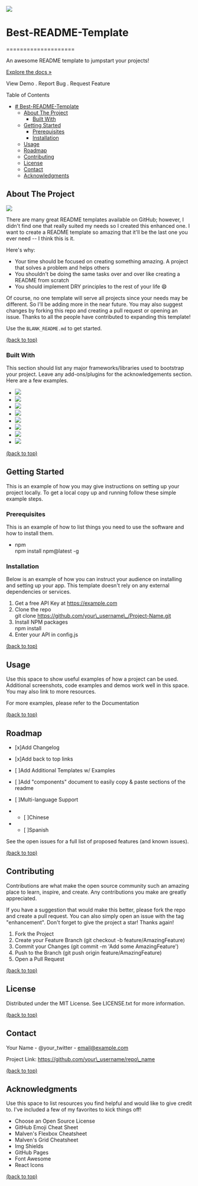 

![](./assets/img/logo.png)

# Best-README-Template
====================

An awesome README template to jumpstart your projects!

[Explore the docs »](#)

View Demo . Report Bug . Request Feature

Table of Contents

- [# Best-README-Template](#-best-readme-template)
  - [About The Project](#about-the-project)
    - [Built With](#built-with)
  - [Getting Started](#getting-started)
    - [Prerequisites](#prerequisites)
    - [Installation](#installation)
  - [Usage](#usage)
  - [Roadmap](#roadmap)
  - [Contributing](#contributing)
  - [License](#license)
  - [Contact](#contact)
  - [Acknowledgments](#acknowledgments)

About The Project
-----------------

![](./assets/img/capture_app.png)

There are many great README templates available on GitHub; however, I didn't find one that really suited my needs so I created this enhanced one. I want to create a README template so amazing that it'll be the last one you ever need -- I think this is it.

Here's why:

*   Your time should be focused on creating something amazing. A project that solves a problem and helps others
*   You shouldn't be doing the same tasks over and over like creating a README from scratch
*   You should implement DRY principles to the rest of your life 😄

Of course, no one template will serve all projects since your needs may be different. So I'll be adding more in the near future. You may also suggest changes by forking this repo and creating a pull request or opening an issue. Thanks to all the people have contributed to expanding this template!

Use the ```BLANK_README.md``` to get started.

[(back to top)](#project)

### Built With

This section should list any major frameworks/libraries used to bootstrap your project. Leave any add-ons/plugins for the acknowledgements section. Here are a few examples.

*   ![](./assets/img/logos/68747470733a2f2f696d672e736869656c64732e696f2f62616467652f416e67756c61722d4444303033313f7374796c653d666f722d7468652d6261646765266c6f676f3d616e67756c6172266c6f676f436f6c6f723d7768697465.svg)
*   ![](./assets/img/logos/68747470733a2f2f696d672e736869656c64732e696f2f62616467652f426f6f7473747261702d3536334437433f7374796c653d666f722d7468652d6261646765266c6f676f3d626f6f747374726170266c6f676f436f6c6f723d7768697465.svg)
*   ![](./assets/img/logos/68747470733a2f2f696d672e736869656c64732e696f2f62616467652f4c61726176656c2d4646324432303f7374796c653d666f722d7468652d6261646765266c6f676f3d6c61726176656c266c6f676f436f6c6f723d7768697465.svg)
*   ![](./assets/img/logos/68747470733a2f2f696d672e736869656c64732e696f2f62616467652f5376656c74652d3441344135353f7374796c653d666f722d7468652d6261646765266c6f676f3d7376656c7465266c6f676f436f6c6f723d464633453030.svg)
*   ![](./assets/img/logos/68747470733a2f2f696d672e736869656c64732e696f2f62616467652f5675652e6a732d3335343935453f7374796c653d666f722d7468652d6261646765266c6f676f3d767565646f746a73266c6f676f436f6c6f723d344643303844.svg)
*   ![](./assets/img/logos/68747470733a2f2f696d672e736869656c64732e696f2f62616467652f5675652e6a732d3335343935453f7374796c653d666f722d7468652d6261646765266c6f676f3d767565646f746a73266c6f676f436f6c6f723d344643303844.svg)
*   ![](./assets/img/logos/68747470733a2f2f696d672e736869656c64732e696f2f62616467652f6a51756572792d3037363941443f7374796c653d666f722d7468652d6261646765266c6f676f3d6a7175657279266c6f676f436f6c6f723d7768697465.svg)
*   ![](./assets/img/logos/68747470733a2f2f696d672e736869656c64732e696f2f62616467652f6e6578742e6a732d3030303030303f7374796c653d666f722d7468652d6261646765266c6f676f3d6e657874646f746a73266c6f676f436f6c6f723d7768697465.svg)

[(back to top)](#project)

Getting Started
---------------

This is an example of how you may give instructions on setting up your project locally. To get a local copy up and running follow these simple example steps.

### Prerequisites

This is an example of how to list things you need to use the software and how to install them.

*   npm  
    npm install npm@latest -g

### Installation

Below is an example of how you can instruct your audience on installing and setting up your app. This template doesn't rely on any external dependencies or services.

1.  Get a free API Key at https://example.com
2.  Clone the repo  
    git clone https://github.com/your\_username\_/Project-Name.git
3.  Install NPM packages  
    npm install
4.  Enter your API in config.js

[(back to top)](#project)

Usage
-----

Use this space to show useful examples of how a project can be used. Additional screenshots, code examples and demos work well in this space. You may also link to more resources.

For more examples, please refer to the Documentation

[(back to top)](#project)

Roadmap
-------

 - [x]Add Changelog

 - [x]Add back to top links

 - [ ]Add Additional Templates w/ Examples

 - [ ]Add "components" document to easily copy & paste sections of the readme

 - [ ]Multi-language Support

 *   - [ ]Chinese

 *   - [ ]Spanish

See the open issues for a full list of proposed features (and known issues).

[(back to top)](#project)

Contributing
------------

Contributions are what make the open source community such an amazing place to learn, inspire, and create. Any contributions you make are greatly appreciated.

If you have a suggestion that would make this better, please fork the repo and create a pull request. You can also simply open an issue with the tag "enhancement". Don't forget to give the project a star! Thanks again!

1.  Fork the Project
2.  Create your Feature Branch (git checkout -b feature/AmazingFeature)
3.  Commit your Changes (git commit -m 'Add some AmazingFeature')
4.  Push to the Branch (git push origin feature/AmazingFeature)
5.  Open a Pull Request

[(back to top)](#project)

License
-------

Distributed under the MIT License. See LICENSE.txt for more information.

[(back to top)](#project)

Contact
-------

Your Name - @your\_twitter - email@example.com

Project Link: https://github.com/your\_username/repo\_name

[(back to top)](#project)

Acknowledgments
---------------

Use this space to list resources you find helpful and would like to give credit to. I've included a few of my favorites to kick things off!

*   Choose an Open Source License
*   GitHub Emoji Cheat Sheet
*   Malven's Flexbox Cheatsheet
*   Malven's Grid Cheatsheet
*   Img Shields
*   GitHub Pages
*   Font Awesome
*   React Icons

[(back to top)](#project)